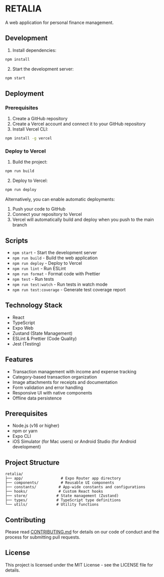 # RETALIA

A web application for personal finance management.

## Development

1. Install dependencies:
```bash
npm install
```

2. Start the development server:
```bash
npm start
```

## Deployment

### Prerequisites
1. Create a GitHub repository
2. Create a Vercel account and connect it to your GitHub repository
3. Install Vercel CLI:
```bash
npm install -g vercel
```

### Deploy to Vercel

1. Build the project:
```bash
npm run build
```

2. Deploy to Vercel:
```bash
npm run deploy
```

Alternatively, you can enable automatic deployments:
1. Push your code to GitHub
2. Connect your repository to Vercel
3. Vercel will automatically build and deploy when you push to the main branch

## Scripts

- `npm start` - Start the development server
- `npm run build` - Build the web application
- `npm run deploy` - Deploy to Vercel
- `npm run lint` - Run ESLint
- `npm run format` - Format code with Prettier
- `npm test` - Run tests
- `npm run test:watch` - Run tests in watch mode
- `npm run test:coverage` - Generate test coverage report

## Technology Stack

- React
- TypeScript
- Expo Web
- Zustand (State Management)
- ESLint & Prettier (Code Quality)
- Jest (Testing)

## Features

- Transaction management with income and expense tracking
- Category-based transaction organization
- Image attachments for receipts and documentation
- Form validation and error handling
- Responsive UI with native components
- Offline data persistence

## Prerequisites

- Node.js (v16 or higher)
- npm or yarn
- Expo CLI
- iOS Simulator (for Mac users) or Android Studio (for Android development)

## Project Structure

```
retalia/
├── app/                 # Expo Router app directory
├── components/          # Reusable UI components
├── constants/          # App-wide constants and configurations
├── hooks/              # Custom React hooks
├── store/             # State management (Zustand)
├── types/             # TypeScript type definitions
└── utils/             # Utility functions
```

## Contributing

Please read [CONTRIBUTING.md](CONTRIBUTING.md) for details on our code of conduct and the process for submitting pull requests.

## License

This project is licensed under the MIT License - see the LICENSE file for details.
